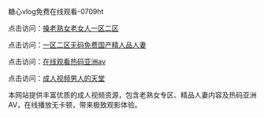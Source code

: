 糖心vlog免费在线观看-0709ht

点击访问：<a href="https://heiliaoow5kzm.pages.dev">搡老熟女老女人一区二区</a>

点击访问：<a href="https://heiliao2dmwwy.pages.dev">一区二区无码免费国产精人品人妻</a>

点击访问：<a href="https://heiliaoll4qsx.pages.dev">在线观看热码亚洲av</a>

点击访问：<a href="https://heiliaoe8ajia.pages.dev">成人视频男人的天堂</a>

本网站提供丰富优质的成人视频资源，包含老熟女专区、精品人妻内容及热码亚洲AV，在线播放无卡顿，带来极致观影体验。

<span style="display:none;">[Canonical link](https://github.com/hehe20250710/hehe3)</span>
